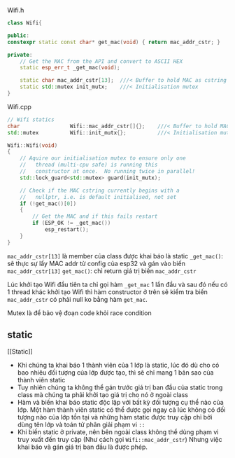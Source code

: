 
Wifi.h
```cpp
class Wifi{

public:
constexpr static const char* get_mac(void) { return mac_addr_cstr; }

private:
    // Get the MAC from the API and convert to ASCII HEX
    static esp_err_t _get_mac(void);

    static char mac_addr_cstr[13];  ///< Buffer to hold MAC as cstring
    static std::mutex init_mutx;    ///< Initialisation mutex
}

```


Wifi.cpp
```cpp
// Wifi statics
char                Wifi::mac_addr_cstr[]{};    ///< Buffer to hold MAC as cstring
std::mutex          Wifi::init_mutx{};          ///< Initialisation mutex

Wifi::Wifi(void)
{
    // Aquire our initialisation mutex to ensure only one
    //   thread (multi-cpu safe) is running this
    //   constructor at once.  No running twice in parallel!
    std::lock_guard<std::mutex> guard(init_mutx);

    // Check if the MAC cstring currently begins with a
    //   nullptr, i.e. is default initialised, not set
    if (!get_mac()[0])
    {
        // Get the MAC and if this fails restart
        if (ESP_OK != _get_mac())
            esp_restart();
    }
}
```
`mac_addr_cstr[13]` là member của class được khai báo là static
`_get_mac()`: sẽ thực sự lấy MAC addr từ config của esp32 và gán vào biến `mac_addr_cstr[13]`
`get_mac()`: chỉ return giá trị biến `mac_addr_cstr`

Lúc khởi tạo Wifi đầu tiên ta chỉ gọi hàm `_get_mac` 1 lần đầu và sau đó nếu có 1 thread khác khởi tạo Wifi thì hàm constructor ở trên sẽ kiểm tra biến `mac_addr_cstr` có phải null ko bằng hàm `get_mac`.

Mutex là để bảo vệ đoạn code khỏi race condition



## static
[[Static]]
- Khi chúng ta khai báo 1 thành viên của 1 lớp là static, lúc đó dù cho có bao nhiêu đối tượng của lớp được tạo, thì sẽ chỉ mang 1 bản sao của thành viên static
- Tuy nhiên chúng ta không thể gán trước giá trị ban đầu của static trong class mà chúng ta phải khởi tạo giá trị cho nó ở ngoài class
- Hàm và biến khai báo static độc lập với bất kỳ đối tượng cụ thể nào của lớp. Một hàm thành viên static có thể được gọi ngay cả lúc không có đối tượng nào của lớp tồn tại và những hàm static được truy cập chỉ bởi dùng tên lớp và toán tử phân giải phạm vi ` :: `
- Khi biến static ở private, nên bên ngoài class không thể dùng phạm vi truy xuất đến truy cập (Như cách gọi `Wifi::mac_addr_cstr`) Nhưng việc khai báo và gán giá trị ban đầu là được phép.





